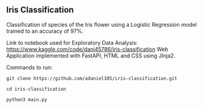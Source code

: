 ## Iris Classification

Classification of species of the Iris flower using a Logistic Regression model trained to an accuracy of 97%.

Link to notebook used for Exploratory Data Analysis: https://www.kaggle.com/code/dani45786/iris-classification
Web Application implemented with FastAPI, HTML and CSS using JInja2.

Commands to run:

`git clone https://github.com/adaniel105/iris-classification.git`

`cd iris-classification`

`python3 main.py`
